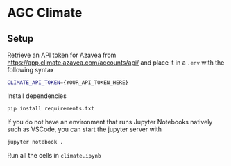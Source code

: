 # AGC Climate

## Setup

Retrieve an API token for Azavea from https://app.climate.azavea.com/accounts/api/ and place it in a `.env` with the following syntax

```bash
CLIMATE_API_TOKEN={YOUR_API_TOKEN_HERE}
```

Install dependencies

```bash
pip install requirements.txt
```

If you do not have an environment that runs Jupyter Notebooks natively such as VSCode, you can start the jupyter server with

```bash
jupyter notebook .
```

Run all the cells in `climate.ipynb`
